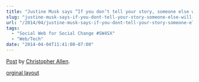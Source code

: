 ```yaml
---
title: "Justine Musk says “If you don’t tell your story, someone else will tell it for you.”"
slug: "justine-musk-says-if-you-dont-tell-your-story-someone-else-will-tell-it-for-you"
url: "/2014/04/justine-musk-says-if-you-dont-tell-your-story-someone-else-will-tell-it-for-you.html"
tags:
  - "Social Web for Social Change #SW4SX"
  - "Web/Tech"
date: "2014-04-04T11:41:00-07:00"
---
```

<div id="fb-root"></div> <script id="facebook-jssdk" src="//connect.facebook.net/en_US/all.js#xfbml=1"></script>
<div class="fb-post" data-href="https://www.facebook.com/ChristopherRayAllen/posts/10152330716405540" data-width="600"><div class="fb-xfbml-parse-ignore"><a href="https://www.facebook.com/ChristopherRayAllen/posts/10152330716405540">Post</a> by <a href="https://www.facebook.com/ChristopherRayAllen">Christopher Allen</a>.</div></div>
<p class="previous"><a href="/previous/2014/04/justine-musk-says-if-you-dont-tell-your-story-someone-else-will-tell-it-for-you.html" rel="syndication" class="u-syndication" >orginal layout</a></p>
